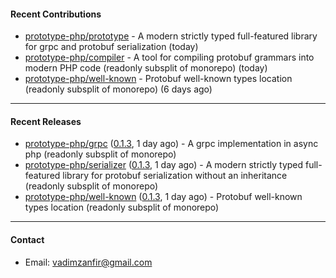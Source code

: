 #### Recent Contributions

- [prototype-php/prototype](https://github.com/prototype-php/prototype) - A modern strictly typed full-featured library for grpc and protobuf serialization (today)
- [prototype-php/compiler](https://github.com/prototype-php/compiler) - A tool for compiling protobuf grammars into modern PHP code (readonly subsplit of monorepo) (today)
- [prototype-php/well-known](https://github.com/prototype-php/well-known) - Protobuf well-known types location (readonly subsplit of monorepo) (6 days ago)

---

#### Recent Releases

- [prototype-php/grpc](https://github.com/prototype-php/grpc) ([0.1.3](https://github.com/prototype-php/grpc/releases/tag/0.1.3), 1 day ago) - A grpc implementation in async php (readonly subsplit of monorepo)
- [prototype-php/serializer](https://github.com/prototype-php/serializer) ([0.1.3](https://github.com/prototype-php/serializer/releases/tag/0.1.3), 1 day ago) - A modern strictly typed full-featured library for protobuf serialization without an inheritance (readonly subsplit of monorepo)
- [prototype-php/well-known](https://github.com/prototype-php/well-known) ([0.1.3](https://github.com/prototype-php/well-known/releases/tag/0.1.3), 1 day ago) - Protobuf well-known types location (readonly subsplit of monorepo)

---

#### Contact

- Email: [vadimzanfir@gmail.com](mailto://vadimzanfir@gmail.com)
